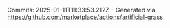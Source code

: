 Commits: 2025-01-11T11:33:53.212Z - Generated via https://github.com/marketplace/actions/artificial-grass
<br>

